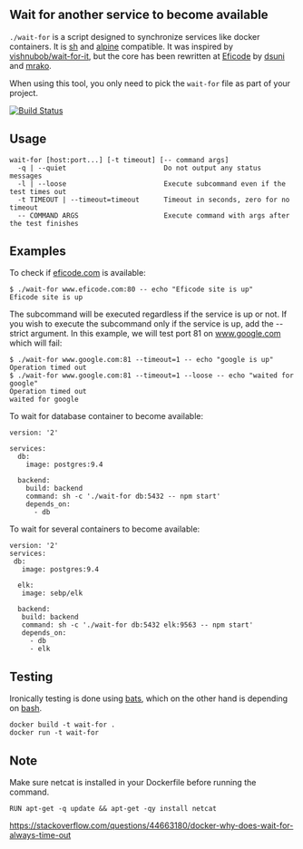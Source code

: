 ## Wait for another service to become available

`./wait-for` is a script designed to synchronize services like docker containers. It is [sh](https://en.wikipedia.org/wiki/Bourne_shell) and [alpine](https://alpinelinux.org/) compatible. It was inspired by [vishnubob/wait-for-it](https://github.com/vishnubob/wait-for-it), but the core has been rewritten at [Eficode](http://eficode.com/) by [dsuni](https://github.com/dsuni) and [mrako](https://github.com/mrako).

When using this tool, you only need to pick the `wait-for` file as part of your project.

[![Build Status](https://travis-ci.org/eficode/wait-for.svg?branch=master)](https://travis-ci.org/eficode/wait-for)

## Usage

```
wait-for [host:port...] [-t timeout] [-- command args]
  -q | --quiet                        Do not output any status messages
  -l | --loose                        Execute subcommand even if the test times out
  -t TIMEOUT | --timeout=timeout      Timeout in seconds, zero for no timeout
  -- COMMAND ARGS                     Execute command with args after the test finishes
```

## Examples

To check if [eficode.com](https://eficode.com) is available:

```
$ ./wait-for www.eficode.com:80 -- echo "Eficode site is up"
Eficode site is up
```

The subcommand will be executed regardless if the service is up or not. If you wish to execute the subcommand only if the service is up, add the --strict argument. In this example, we will test port 81 on www.google.com which will fail:

```
$ ./wait-for www.google.com:81 --timeout=1 -- echo "google is up"
Operation timed out
$ ./wait-for www.google.com:81 --timeout=1 --loose -- echo "waited for google"
Operation timed out
waited for google
```

To wait for database container to become available:


```
version: '2'

services:
  db:
    image: postgres:9.4

  backend:
    build: backend
    command: sh -c './wait-for db:5432 -- npm start'
    depends_on:
      - db
```

To wait for several containers to become available:

 ```
version: '2'
 services:
  db:
    image: postgres:9.4

   elk:
    image: sebp/elk

   backend:
    build: backend
    command: sh -c './wait-for db:5432 elk:9563 -- npm start'
    depends_on:
      - db
      - elk
```

## Testing

Ironically testing is done using [bats](https://github.com/sstephenson/bats), which on the other hand is depending on [bash](https://en.wikipedia.org/wiki/Bash_(Unix_shell)).

    docker build -t wait-for .
    docker run -t wait-for

## Note

Make sure netcat is installed in your Dockerfile before running the command.
```
RUN apt-get -q update && apt-get -qy install netcat
```
https://stackoverflow.com/questions/44663180/docker-why-does-wait-for-always-time-out

